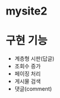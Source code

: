 # mysite2

<h1>구현 기능</h1>
<ul>
  <li>계층형 시판(답글)</li>
  <li>조회수 증가</li>
  <li>페이징 처리</li>
  <li>게시물 검색</li>
  <li>댓글(comment)</li>  
</ul>
